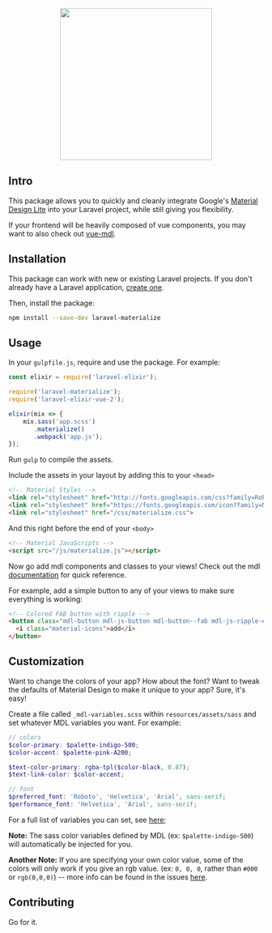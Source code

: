 <p align="center">
  <img width="300"src="https://cloud.githubusercontent.com/assets/11488762/19834991/f2b21774-9e4d-11e6-99f4-f0e582c38cd3.png">
</p>

## Intro

This package allows you to quickly and cleanly integrate Google's [Material Design Lite](https://getmdl.io) into your Laravel project, while still giving you flexibility.

If your frontend will be heavily composed of vue components, you may want to also check out [vue-mdl](https://github.com/posva/vue-mdl).

## Installation

This package can work with new or existing Laravel projects. If you don't already have a Laravel application, [create one](https://laravel.com/docs/5.3/installation).


Then, install the package:

```sh
npm install --save-dev laravel-materialize
```

## Usage

In your `gulpfile.js`, require and use the package. For example:

```javascript
const elixir = require('laravel-elixir');

require('laravel-materialize');
require('laravel-elixir-vue-2');

elixir(mix => {
    mix.sass('app.scss')
       .materialize()
       .webpack('app.js');
});
```

Run `gulp` to compile the assets.

Include the assets in your layout by adding this to your `<head>`

```html
<!-- Material Styles -->
<link rel="stylesheet" href="http://fonts.googleapis.com/css?family=Roboto:300,400,500,700">
<link rel="stylesheet" href="https://fonts.googleapis.com/icon?family=Material+Icons">
<link rel="stylesheet" href="/css/materialize.css">
```

And this right before the end of your `<body>`

```html
<!-- Material JavaScripts -->
<script src="/js/materialize.js"></script>
```

Now go add mdl components and classes to your views! Check out the mdl [documentation](https://getmdl.io) for quick reference.

For example, add a simple button to any of your views to make sure everything is working:

```html
<!-- Colored FAB button with ripple -->
<button class="mdl-button mdl-js-button mdl-button--fab mdl-js-ripple-effect mdl-button--colored">
  <i class="material-icons">add</i>
</button>
```

## Customization

Want to change the colors of your app? How about the font? Want to tweak the defaults of Material Design to make it unique to your app? Sure, it's easy! 

Create a file called `_mdl-variables.scss` within `resources/assets/sass` and set whatever MDL variables you want. For example:

```scss
// colors
$color-primary: $palette-indigo-500;
$color-accent: $palette-pink-A200;

$text-color-primary: rgba-tpl($color-black, 0.87);
$text-link-color: $color-accent;

// font
$preferred_font: 'Roboto', 'Helvetica', 'Arial', sans-serif;
$performance_font: 'Helvetica', 'Arial', sans-serif;
```

For a full list of variables you can set, see [here](https://github.com/google/material-design-lite/blob/master/src/_variables.scss);

**Note:** The sass color variables defined by MDL (ex: `$palette-indigo-500`) will automatically be injected for you.  

**Another Note:** If you are specifying your own color value, some of the colors will only work if you give an rgb value. (ex: `0, 0, 0`, rather than `#000` or `rgb(0,0,0)`) -- more info can be found in the issues [here](https://github.com/google/material-design-lite/issues).

## Contributing

Go for it.
